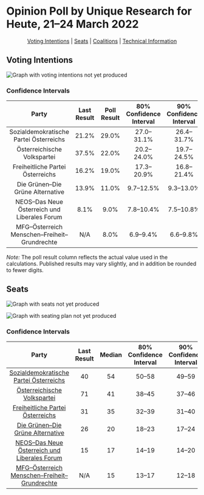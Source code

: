 # Opinion Poll by Unique Research for Heute, 21–24 March 2022

<p align="center"><a href="#voting-intentions">Voting Intentions</a> | <a href="#seats">Seats</a> | <a href="#coalitions">Coalitions</a> | <a href="#technical-information">Technical Information</a></p>

## Voting Intentions

![Graph with voting intentions not yet produced](2022-03-24-UniqueResearch.png "Voting Intentions")

### Confidence Intervals

| Party | Last Result | Poll Result | 80% Confidence Interval | 90% Confidence Interval | 95% Confidence Interval | 99% Confidence Interval |
|:-----:|:-----------:|:-----------:|:-----------------------:|:-----------------------:|:-----------------------:|:-----------------------:|
| Sozialdemokratische Partei Österreichs | 21.2% | 29.0% | 27.0–31.1% |26.4–31.7% |26.0–32.3% |25.0–33.3% |
| Österreichische Volkspartei | 37.5% | 22.0% | 20.2–24.0% |19.7–24.5% |19.3–25.0% |18.4–26.0% |
| Freiheitliche Partei Österreichs | 16.2% | 19.0% | 17.3–20.9% |16.8–21.4% |16.4–21.9% |15.7–22.8% |
| Die Grünen–Die Grüne Alternative | 13.9% | 11.0% | 9.7–12.5% |9.3–13.0% |9.0–13.4% |8.4–14.1% |
| NEOS–Das Neue Österreich und Liberales Forum | 8.1% | 9.0% | 7.8–10.4% |7.5–10.8% |7.2–11.2% |6.7–11.9% |
| MFG–Österreich Menschen–Freiheit–Grundrechte | N/A | 8.0% | 6.9–9.4% |6.6–9.8% |6.3–10.1% |5.8–10.8% |

*Note:* The poll result column reflects the actual value used in the calculations. Published results may vary slightly, and in addition be rounded to fewer digits.

## Seats

![Graph with seats not yet produced](2022-03-24-UniqueResearch-seats.png "Seats")

![Graph with seating plan not yet produced](2022-03-24-UniqueResearch-seating-plan.png "Seating Plan")

### Confidence Intervals

| Party | Last Result | Median | 80% Confidence Interval | 90% Confidence Interval | 95% Confidence Interval | 99% Confidence Interval |
|:-----:|:-----------:|:------:|:-----------------------:|:-----------------------:|:-----------------------:|:-----------------------:|
| <a href="#sozialdemokratische-partei-österreichs">Sozialdemokratische Partei Österreichs</a> | 40 | 54 | 50–58 |49–59 |49–60 |47–62 |
| <a href="#österreichische-volkspartei">Österreichische Volkspartei</a> | 71 | 41 | 38–45 |37–46 |36–47 |34–48 |
| <a href="#freiheitliche-partei-österreichs">Freiheitliche Partei Österreichs</a> | 31 | 35 | 32–39 |31–40 |31–41 |29–43 |
| <a href="#die-grünen–die-grüne-alternative">Die Grünen–Die Grüne Alternative</a> | 26 | 20 | 18–23 |17–24 |17–25 |15–26 |
| <a href="#neos–das-neue-österreich-und-liberales-forum">NEOS–Das Neue Österreich und Liberales Forum</a> | 15 | 17 | 14–19 |14–20 |13–21 |12–22 |
| <a href="#mfg–österreich-menschen–freiheit–grundrechte">MFG–Österreich Menschen–Freiheit–Grundrechte</a> | N/A | 15 | 13–17 |12–18 |11–19 |10–20 |

